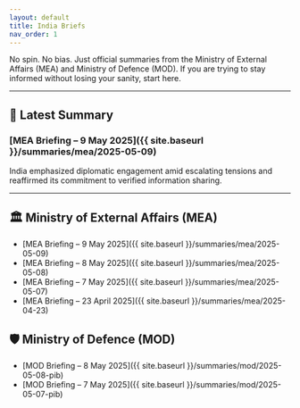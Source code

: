 ```yaml
---
layout: default
title: India Briefs
nav_order: 1
---
```


No spin. No bias. Just official summaries from the Ministry of External Affairs (MEA) and Ministry of Defence (MOD). If you are trying to stay informed without losing your sanity, start here.

---

## 📌 Latest Summary

### [MEA Briefing – 9 May 2025]({{ site.baseurl }}/summaries/mea/2025-05-09)  
India emphasized diplomatic engagement amid escalating tensions and reaffirmed its commitment to verified information sharing.

---

## 🏛 Ministry of External Affairs (MEA)

- [MEA Briefing – 9 May 2025]({{ site.baseurl }}/summaries/mea/2025-05-09)
- [MEA Briefing – 8 May 2025]({{ site.baseurl }}/summaries/mea/2025-05-08)
- [MEA Briefing – 7 May 2025]({{ site.baseurl }}/summaries/mea/2025-05-07)
- [MEA Briefing – 23 April 2025]({{ site.baseurl }}/summaries/mea/2025-04-23)

## 🛡 Ministry of Defence (MOD)

- [MOD Briefing – 8 May 2025]({{ site.baseurl }}/summaries/mod/2025-05-08-pib)
- [MOD Briefing – 7 May 2025]({{ site.baseurl }}/summaries/mod/2025-05-07-pib)
